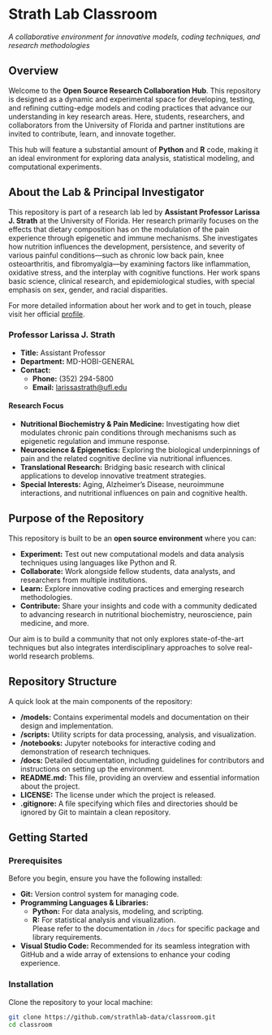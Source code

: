 # Strath Lab Classroom

_A collaborative environment for innovative models, coding techniques, and research methodologies_

## Overview

Welcome to the **Open Source Research Collaboration Hub**. This repository is designed as a dynamic and experimental space for developing, testing, and refining cutting-edge models and coding practices that advance our understanding in key research areas. Here, students, researchers, and collaborators from the University of Florida and partner institutions are invited to contribute, learn, and innovate together.

This hub will feature a substantial amount of **Python** and **R** code, making it an ideal environment for exploring data analysis, statistical modeling, and computational experiments.

## About the Lab & Principal Investigator

This repository is part of a research lab led by **Assistant Professor Larissa J. Strath** at the University of Florida. Her research primarily focuses on the effects that dietary composition has on the modulation of the pain experience through epigenetic and immune mechanisms. She investigates how nutrition influences the development, persistence, and severity of various painful conditions—such as chronic low back pain, knee osteoarthritis, and fibromyalgia—by examining factors like inflammation, oxidative stress, and the interplay with cognitive functions. Her work spans basic science, clinical research, and epidemiological studies, with special emphasis on sex, gender, and racial disparities.

For more detailed information about her work and to get in touch, please visit her official [profile](https://hobi.med.ufl.edu/profile/strath-larissa/).

### Professor Larissa J. Strath

- **Title:** Assistant Professor  
- **Department:** MD-HOBI-GENERAL  
- **Contact:**  
  - **Phone:** (352) 294-5800  
  - **Email:** [larissastrath@ufl.edu](mailto:larissastrath@ufl.edu)

#### Research Focus
- **Nutritional Biochemistry & Pain Medicine:** Investigating how diet modulates chronic pain conditions through mechanisms such as epigenetic regulation and immune response.
- **Neuroscience & Epigenetics:** Exploring the biological underpinnings of pain and the related cognitive decline via nutritional influences.
- **Translational Research:** Bridging basic research with clinical applications to develop innovative treatment strategies.
- **Special Interests:** Aging, Alzheimer’s Disease, neuroimmune interactions, and nutritional influences on pain and cognitive health.

## Purpose of the Repository

This repository is built to be an **open source environment** where you can:

- **Experiment:** Test out new computational models and data analysis techniques using languages like Python and R.
- **Collaborate:** Work alongside fellow students, data analysts, and researchers from multiple institutions.
- **Learn:** Explore innovative coding practices and emerging research methodologies.
- **Contribute:** Share your insights and code with a community dedicated to advancing research in nutritional biochemistry, neuroscience, pain medicine, and more.

Our aim is to build a community that not only explores state-of-the-art techniques but also integrates interdisciplinary approaches to solve real-world research problems.

## Repository Structure

A quick look at the main components of the repository:

- **/models:** Contains experimental models and documentation on their design and implementation.
- **/scripts:** Utility scripts for data processing, analysis, and visualization.
- **/notebooks:** Jupyter notebooks for interactive coding and demonstration of research techniques.
- **/docs:** Detailed documentation, including guidelines for contributors and instructions on setting up the environment.
- **README.md:** This file, providing an overview and essential information about the project.
- **LICENSE:** The license under which the project is released.
- **.gitignore:** A file specifying which files and directories should be ignored by Git to maintain a clean repository.

## Getting Started

### Prerequisites

Before you begin, ensure you have the following installed:

- **Git:** Version control system for managing code.
- **Programming Languages & Libraries:**  
  - **Python:** For data analysis, modeling, and scripting.  
  - **R:** For statistical analysis and visualization.  
  Please refer to the documentation in `/docs` for specific package and library requirements.
- **Visual Studio Code:** Recommended for its seamless integration with GitHub and a wide array of extensions to enhance your coding experience.

### Installation

Clone the repository to your local machine:

```bash
git clone https://github.com/strathlab-data/classroom.git
cd classroom
